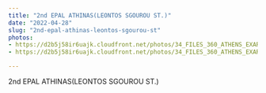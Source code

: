 ```yaml
---
title: "2nd EPAL ATHINAS(LEONTOS SGOUROU ST.)"
date: "2022-04-28"
slug: "2nd-epal-athinas-leontos-sgourou-st"
photos:
- https://d2b5j58ir6uajk.cloudfront.net/photos/34_FILES_360_ATHENS_EXARCHIA/2nd%20EPAL%20ATHINAS%28LEONTOS%20SGOUROU%20ST.%29/PHOTO/2%20Dafnomili%20St%20-%202nd%20EPAL%20Athinas%28Leontos%20Sgourou%20St.%29.jpg
- https://d2b5j58ir6uajk.cloudfront.net/photos/34_FILES_360_ATHENS_EXARCHIA/2nd%20EPAL%20ATHINAS%28LEONTOS%20SGOUROU%20ST.%29/PHOTO/2nd%20EPAL%20Athinas%28Leontos%20Sgourou%20St.%29.JPG

---
```


2nd EPAL ATHINAS(LEONTOS SGOUROU ST.)
